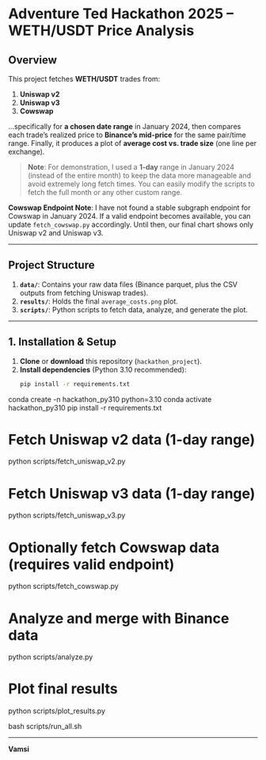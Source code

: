 # Adventure Ted Hackathon 2025 – WETH/USDT Price Analysis

## Overview

This project fetches **WETH/USDT** trades from:

1. **Uniswap v2**  
2. **Uniswap v3**  
3. **Cowswap**  

…specifically for **a chosen date range** in January 2024, then compares each trade’s realized price to **Binance’s mid-price** for the same pair/time range. Finally, it produces a plot of **average cost vs. trade size** (one line per exchange).

> **Note**: For demonstration, I used a **1-day** range in January 2024 (instead of the entire month) to keep the data more manageable and avoid extremely long fetch times. You can easily modify the scripts to fetch the full month or any other custom range.

**Cowswap Endpoint Note**: I have not found a stable subgraph endpoint for Cowswap in January 2024. If a valid endpoint becomes available, you can update `fetch_cowswap.py` accordingly. Until then, our final chart shows only Uniswap v2 and Uniswap v3.

---

## Project Structure


1. **`data/`**: Contains your raw data files (Binance parquet, plus the CSV outputs from fetching Uniswap trades).  
2. **`results/`**: Holds the final `average_costs.png` plot.  
3. **`scripts/`**: Python scripts to fetch data, analyze, and generate the plot.  

---

## 1. Installation & Setup

1. **Clone** or **download** this repository (`hackathon_project`).  
2. **Install dependencies** (Python 3.10 recommended):
   ```bash
   pip install -r requirements.txt

conda create -n hackathon_py310 python=3.10
conda activate hackathon_py310
pip install -r requirements.txt

# Fetch Uniswap v2 data (1-day range)
python scripts/fetch_uniswap_v2.py

# Fetch Uniswap v3 data (1-day range)
python scripts/fetch_uniswap_v3.py

# Optionally fetch Cowswap data (requires valid endpoint)
python scripts/fetch_cowswap.py

# Analyze and merge with Binance data
python scripts/analyze.py

# Plot final results
python scripts/plot_results.py

bash scripts/run_all.sh

---


**Vamsi**

